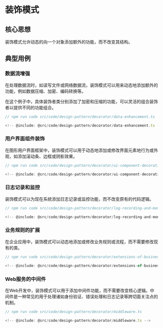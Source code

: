 # 装饰模式

## 核心思想

装饰模式允许动态的向一个对象添加额外的功能，而不改变其结构。

## 典型用例

### 数据流增强

在处理数据流时，如读写文件或网络数据流，装饰模式可以用来动态地添加额外的功能，例如数据压缩、加密、编码转换等。

在这个例子中，具体装饰者类分别添加了加密和压缩的功能，可以灵活的组合装饰者以提供不同的功能组合。

```ts
// npm run code src/code/design-pattern/decorator/data-enhancement.ts

<!-- @include: @src/code/design-pattern/decorator/data-enhancement.ts -->
```

### 用户界面组件装饰

在图形用户界面框架中，装饰模式可以用于动态地添加或修改界面元素地行为或外观，如添加滚动条、边框或阴影效果。

```ts
// npm run code src/code/design-pattern/decorator/ui-component-decoration.ts

<!-- @include: @src/code/design-pattern/decorator/ui-component-decoration.ts -->
```

### 日志记录和监控

装饰模式可以为现在系统添加日志记录或监控功能，而不改变原有的代码逻辑。

```ts
// npm run code src/code/design-pattern/decorator/log-recording-and-monitoring.ts

<!-- @include: @src/code/design-pattern/decorator/log-recording-and-monitoring.ts -->
```

### 业务规则的扩展

在企业应用中，装饰模式可以动态地添加或修改业务规则或流程，而不需要修改现有的类。

```ts
// npm run code src/code/design-pattern/decorator/extensions-of-business-rules.ts

<!-- @include: @src/code/design-pattern/decorator/extensions-of-business-rules.ts -->
```

### Web服务的中间件

在Web开发中，装饰模式可以用于添加中间件功能，而不需要改变核心逻辑。中间件是一种常见的用于处理诸如身份验证、错误处理和日志记录等跨切面关注点的机制。

```ts
// npm run code src/code/design-pattern/decorator/middleware.ts

<!-- @include: @src/code/design-pattern/decorator/middleware.ts -->
```